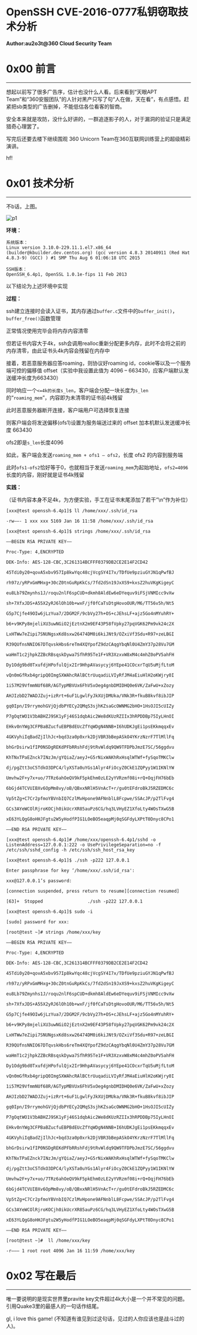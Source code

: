 # OpenSSH CVE-2016-0777私钥窃取技术分析

**Author:au2o3t@360 Cloud Security Team**

0x00 前言
=======

* * *

想起以前写了很多广告序，估计也没什么人看。后来看到“天眼APT Team”和“360安服团队”的人针对黑产只写了句“人在做，天在看”，有点感悟。赶紧把sb类型的广告删掉，不能低估各位看客的智商。

安全本来就是攻防，没什么好讲的，一群追逐影子的人，对于漏洞的验证只是满足猎奇心理罢了。

写完后还要去楼下继续围观 360 Unicorn Team在360互联网训练营上的超级精彩演讲。

hf!

0x01 技术分析
=========

* * *

不b话，上图。

![p1](http://drops.javaweb.org/uploads/images/1a564f680e36d03ab8a983732a26e3a8507e8ed3.jpg)

**环境：**

```
系统版本：
Linux version 3.10.0-229.11.1.el7.x86_64 (builder@kbuilder.dev.centos.org) (gcc version 4.8.3 20140911 (Red Hat 4.8.3-9) (GCC) ) #1 SMP Thu Aug 6 01:06:18 UTC 2015

SSH版本：
OpenSSH_6.4p1, OpenSSL 1.0.1e-fips 11 Feb 2013

```

以下结论为上述环境中实现

**过程：**

ssh建立连接时会读入证书，其内存通过`buffer.c`文件中的`buffer_init()`，`buffer_free()`函数管理

正常情况使用完毕会将内存内容清零

但若证书内容大于4k，ssh会调用realloc重新分配更多内存，此时不会将之前的内存清零，由此证书头4k内容会残留在内存中

接着，若恶意服务器应答roaming，则协议好roaming id，cookie等以及一个服务端可控的偏移值 offset（实验中我设置此值为 4096 – 663430，应客户端默认发送缓冲长度为663430）

同时响应一个`<=4k的长度s_len`，客户端会分配一块长度为`s_len`的“`roaming_mem`”，内容即为未清零的证书前4k残留

此时恶意服务器断开连接，客户端用户可选择恢复连接

则客户端会将发送偏移(ofs1)设置为服务端送过来的 offset 加本机默认发送缓冲长度 663430

ofs2即是`s_len`长度4096

如此，客户端会发送`roaming_mem + ofs1 – ofs2`，长度 ofs2 的内容到服务端

此时`ofs1-ofs2`恰好等于0，也就相当于发送`roaming_mem`为起始地址，`ofs2=4096`长度的内容，刚好就是证书4k残留

**实践：**

（证书内容本身不足4k，为方便实验，手工在证书末尾添加了若干”\n”作为补位）

```
[xxx@test openssh-6.4p1]$ ll /home/xxx/.ssh/id_rsa

-rw——- 1 xxx xxx 5169 Jan 16 11:58 /home/xxx/.ssh/id_rsa

[xxx@test openssh-6.4p1]$ strings /home/xxx/.ssh/id_rsa

—–BEGIN RSA PRIVATE KEY—–

Proc-Type: 4,ENCRYPTED

DEK-Info: AES-128-CBC,3C261314BCFFF0379DB2CE2E14F2CD42

45Tdi0y20+qovA5xbv957Ip8kwYqc48cjVcgSY4I7x/TDfUe9pziuGYJN1qPwfBJ

rh97z/yRPxGmMHxg+30cZ0tnGuRpKkCs/7fd2dSn19JxXS9+kxsZ2huVKgKigeyC

eu8Lb79Zmynhs1J/roqu2nlF6spCUD+dkmh8AldEw6eDYequv9iFSjVNMIcc9vXw

sh+7XfxJDS+A55X2yRJ6lOh10b+wxF/jf0fCaTsDtgHovoOUR/M6/TT56v5h/Nt5

G5p7Cjfe49OIw6jLzYua7/2DGM2F/9cbVy27h+OS+cJEhsLF+ajz5Go4nMYuhRY+

b6+v9KPy8mjeliXU3uwNGiO2jEztnX2m9EF43P58fVpky27pqVGK62Pm9vk24c2X

LxHTWw7eZipi7SNUNgsxKd8sxw26474DM0i6kiJNt9/OZxiVf3Sdu+R97+zeLBGI

R39QUfnsNNIO67DTqvskHbs6reTm4XQYpofZ9dzCAqgYbqNl0U4ZmY37p28Vu7GM

waHmT1c2jhpkZZBcRBsqskDywa7SfhR95Te1F+VR3XzxvW8xM4c4mhZ0oPV5ahFH

Dy1Odg9bd0TxufdjHPofulQjx2Ir9HhpAVasycyj6YEpe41COcxrTqU5uMjfLtoM

vQn0mGfRxb4gripQ0ImgSXWAhcRAlBCtrUuqadiLVIyRfJM4aEiuHlH2oKWjry0I

1i57M29VfmmNUf68R/AGTypMBVUx6FhV5xOeg4gnbDMIDHQ0e6VK/ZaFwU+xZozy

AHJIzbD27WADJZuj+izRrt+6uF1LgwlFyJkXUjDMUka/VNk3R+fkuB8kvf8ibJIP

gq0Ipn/I9rrymohGVjQjdbPYECy2QMqS3sjhKZsaGcOWNMG2bHO+1HsOJI5cUIZy

P7gOqtWO1V3bABHZJ9SK1yFj46S1dqbAic2We8dKUzRZIIx3hRPDDBp75IyLHnOI

EHkv0nYWg3CFPBaBZucfuEBPBdEUcZfYqWDgN4NNB+I6hUDKJgEi1psEKkmqqxEv

4GKVyhiIqBadZjIlhJc+bqd3za0p0xrk2DjVBR3bBepASkO4YKrzNzrF7TlMllFq

bhGrDsirw1fIP0NSDgREKdPFbRRshFdj9tRvWldq9QW9TFDPbJmzE7SC/56ggdvu

KhTNxTPaEZnck7INzJm/gYQiaZ/aeyJ+G5rNixWAKhRxHsqlWTWf+fySqoTMKClw

dj/pgZtt3oC5TdkO3DPC4/lyXSTa0uYGs1Alyr4FiOcyZ0CkE1ZQPyy1W1IKNlYW

Umvhw2F+y7x+uo/7TRz6ahOeQV9kF5pkEhm0zLE2yYVRzmf08i+rQ+OqjFH76bEb

6bGjd4TCVUIBXv6OpMm8vy/oB/QBxxNRlH5VnAcT+r/gu0tEFdroBkJ5RZEDMC6c

Vp5tZg+C7Cr2pfmoYBVnbIQ7CzlMvHpone9AFNnblL8Fcpwe/SSAcJP/p2TlFvg4

GCs3AYeWCOlRjroKOCjh0ikUcrXR85auPz6CG/hq3LVHyEZ1XfoLty4WOsTXwG5B

xE63YLQgG8oHHJFgtu2W5yHodfPIG1LOeBO5eaqpMj0qSGFdyLXPtT0Dnyc8CPo1

—–END RSA PRIVATE KEY—–

[xxx@test openssh-6.4p1]# /home/xxx/openssh-6.4p1/sshd -o ListenAddress=127.0.0.1:222 -o UsePrivilegeSeparation=no -f /etc/ssh/sshd_config -h /etc/ssh/ssh_host_rsa_key

[xxx@test openssh-6.4p1]$ ./ssh -p222 127.0.0.1

Enter passphrase for key ‘/home/xxx/.ssh/id_rsa':

xxx@127.0.0.1’s password:

[connection suspended, press return to resume][connection resumed]

[63]+  Stopped                 ./ssh -p222 127.0.0.1

[xxx@test openssh-6.4p1]$ sudo -i

[sudo] password for xxx:

[root@test ~]# strings /home/xxx/key

—–BEGIN RSA PRIVATE KEY—–

Proc-Type: 4,ENCRYPTED

DEK-Info: AES-128-CBC,3C261314BCFFF0379DB2CE2E14F2CD42

45Tdi0y20+qovA5xbv957Ip8kwYqc48cjVcgSY4I7x/TDfUe9pziuGYJN1qPwfBJ

rh97z/yRPxGmMHxg+30cZ0tnGuRpKkCs/7fd2dSn19JxXS9+kxsZ2huVKgKigeyC

eu8Lb79Zmynhs1J/roqu2nlF6spCUD+dkmh8AldEw6eDYequv9iFSjVNMIcc9vXw

sh+7XfxJDS+A55X2yRJ6lOh10b+wxF/jf0fCaTsDtgHovoOUR/M6/TT56v5h/Nt5

G5p7Cjfe49OIw6jLzYua7/2DGM2F/9cbVy27h+OS+cJEhsLF+ajz5Go4nMYuhRY+

b6+v9KPy8mjeliXU3uwNGiO2jEztnX2m9EF43P58fVpky27pqVGK62Pm9vk24c2X

LxHTWw7eZipi7SNUNgsxKd8sxw26474DM0i6kiJNt9/OZxiVf3Sdu+R97+zeLBGI

R39QUfnsNNIO67DTqvskHbs6reTm4XQYpofZ9dzCAqgYbqNl0U4ZmY37p28Vu7GM

waHmT1c2jhpkZZBcRBsqskDywa7SfhR95Te1F+VR3XzxvW8xM4c4mhZ0oPV5ahFH

Dy1Odg9bd0TxufdjHPofulQjx2Ir9HhpAVasycyj6YEpe41COcxrTqU5uMjfLtoM

vQn0mGfRxb4gripQ0ImgSXWAhcRAlBCtrUuqadiLVIyRfJM4aEiuHlH2oKWjry0I

1i57M29VfmmNUf68R/AGTypMBVUx6FhV5xOeg4gnbDMIDHQ0e6VK/ZaFwU+xZozy

AHJIzbD27WADJZuj+izRrt+6uF1LgwlFyJkXUjDMUka/VNk3R+fkuB8kvf8ibJIP

gq0Ipn/I9rrymohGVjQjdbPYECy2QMqS3sjhKZsaGcOWNMG2bHO+1HsOJI5cUIZy

P7gOqtWO1V3bABHZJ9SK1yFj46S1dqbAic2We8dKUzRZIIx3hRPDDBp75IyLHnOI

EHkv0nYWg3CFPBaBZucfuEBPBdEUcZfYqWDgN4NNB+I6hUDKJgEi1psEKkmqqxEv

4GKVyhiIqBadZjIlhJc+bqd3za0p0xrk2DjVBR3bBepASkO4YKrzNzrF7TlMllFq

bhGrDsirw1fIP0NSDgREKdPFbRRshFdj9tRvWldq9QW9TFDPbJmzE7SC/56ggdvu

KhTNxTPaEZnck7INzJm/gYQiaZ/aeyJ+G5rNixWAKhRxHsqlWTWf+fySqoTMKClw

dj/pgZtt3oC5TdkO3DPC4/lyXSTa0uYGs1Alyr4FiOcyZ0CkE1ZQPyy1W1IKNlYW

Umvhw2F+y7x+uo/7TRz6ahOeQV9kF5pkEhm0zLE2yYVRzmf08i+rQ+OqjFH76bEb

6bGjd4TCVUIBXv6OpMm8vy/oB/QBxxNRlH5VnAcT+r/gu0tEFdroBkJ5RZEDMC6c

Vp5tZg+C7Cr2pfmoYBVnbIQ7CzlMvHpone9AFNnblL8Fcpwe/SSAcJP/p2TlFvg4

GCs3AYeWCOlRjroKOCjh0ikUcrXR85auPz6CG/hq3LVHyEZ1XfoLty4WOsTXwG5B

xE63YLQgG8oHHJFgtu2W5yHodfPIG1LOeBO5eaqpMj0qSGFdyLXPtT0Dnyc8CPo1

—–END RSA PRIVATE KEY—–

[root@test ~]#  ll /home/xxx/key

-r——– 1 root root 4096 Jan 16 11:59 /home/xxx/key

```

0x02 写在最后
=========

* * *

唯一要说明的是现实世界里pravite key文件超过4k大小是一个并不常见的问题。引用Quake3里的最感人的一句话作结尾。

gl, i love this game! (不知道有谁见到过这句话，见过的人你应该也是战斗过的人)。